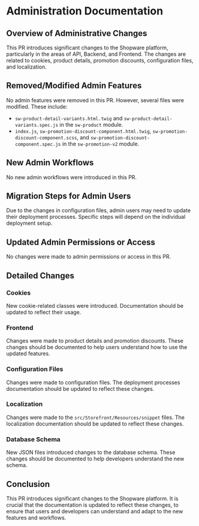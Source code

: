 # Administration Documentation

## Overview of Administrative Changes

This PR introduces significant changes to the Shopware platform, particularly in the areas of API, Backend, and Frontend. The changes are related to cookies, product details, promotion discounts, configuration files, and localization.

## Removed/Modified Admin Features

No admin features were removed in this PR. However, several files were modified. These include:

- `sw-product-detail-variants.html.twig` and `sw-product-detail-variants.spec.js` in the `sw-product` module.
- `index.js`, `sw-promotion-discount-component.html.twig`, `sw-promotion-discount-component.scss`, and `sw-promotion-discount-component.spec.js` in the `sw-promotion-v2` module.

## New Admin Workflows

No new admin workflows were introduced in this PR.

## Migration Steps for Admin Users

Due to the changes in configuration files, admin users may need to update their deployment processes. Specific steps will depend on the individual deployment setup.

## Updated Admin Permissions or Access

No changes were made to admin permissions or access in this PR.

## Detailed Changes

### Cookies

New cookie-related classes were introduced. Documentation should be updated to reflect their usage.

### Frontend

Changes were made to product details and promotion discounts. These changes should be documented to help users understand how to use the updated features.

### Configuration Files

Changes were made to configuration files. The deployment processes documentation should be updated to reflect these changes.

### Localization

Changes were made to the `src/Storefront/Resources/snippet` files. The localization documentation should be updated to reflect these changes.

### Database Schema

New JSON files introduced changes to the database schema. These changes should be documented to help developers understand the new schema.

## Conclusion

This PR introduces significant changes to the Shopware platform. It is crucial that the documentation is updated to reflect these changes, to ensure that users and developers can understand and adapt to the new features and workflows.